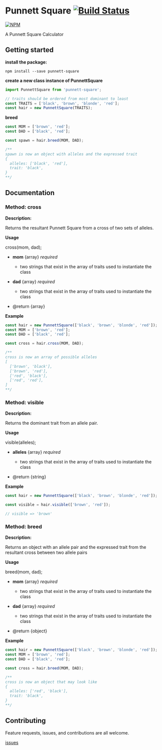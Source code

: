 # Punnett Square [![Build Status](https://travis-ci.org/luetkemj/punnett-square.svg?branch=master)](https://travis-ci.org/luetkemj/punnett-square)

[![NPM](https://nodei.co/npm/punnett-square.svg?downloads=true)](https://nodei.co/npm/punnett-square/)

A Punnett Square Calculator

## Getting started

**install the package:**

```npm install --save punnett-square```

**create a new class instance of PunnettSquare**

```javascript
import PunnettSquare from 'punnett-square';

// traits should be ordered from most dominant to least
const TRAITS = ['black', 'brown', 'blonde', 'red'];
const hair = new PunnettSquare(TRAITS);
```

**breed**

```javascript
const MOM = ['brown', 'red'];
const DAD = ['black', 'red'];

const spawn = hair.breed(MOM, DAD);

/**
spawn is now an object with alleles and the expressed trait
{
  alleles: ['black', 'red'],
  trait: 'black',
}
**/
```

## Documentation

### Method: cross
**Description:**

Returns the resultant Punnett Square from a cross of two sets of alleles.

**Usage**

cross(mom, dad);

  * **mom** {array} _required_
    * two strings that exist in the array of traits used to instantiate the class

  * **dad** {array} _required_
    * two strings that exist in the array of traits used to instantiate the class

  * @return {array}

**Example**
```javascript
const hair = new PunnettSquare(['black', 'brown', 'blonde', 'red']);
const MOM = ['brown', 'red'];
const DAD = ['black', 'red'];

const cross = hair.cross(MOM, DAD);

/**
cross is now an array of possible alleles
[
  ['brown', 'black'],
  ['brown', 'red'],
  ['red', 'black'],
  ['red', 'red'],
]
**/
```

### Method: visible
**Description:**

Returns the dominant trait from an allele pair.

**Usage**

visible(alleles);

  * **alleles** {array} _required_
    * two strings that exist in the array of traits used to instantiate the class

  * @return {string}

**Example**
```javascript
const hair = new PunnettSquare(['black', 'brown', 'blonde', 'red']);

const visible = hair.visible(['brown', 'red']);

// visible => 'brown'
```

### Method: breed
**Description:**

Returns an object with an allele pair and the expressed trait from the resultant cross between two allele pairs

**Usage**

breed(mom, dad);

  * **mom** {array} _required_
    * two strings that exist in the array of traits used to instantiate the class

  * **dad** {array} _required_
    * two strings that exist in the array of traits used to instantiate the class

  * @return {object}

**Example**
```javascript
const hair = new PunnettSquare(['black', 'brown', 'blonde', 'red']);
const MOM = ['brown', 'red'];
const DAD = ['black', 'red'];

const cross = hair.breed(MOM, DAD);

/**
cross is now an object that may look like
{
  alleles: ['red', 'black'],
  trait: 'black',
}
**/
```

## Contributing

Feature requests, issues, and contributions are all welcome.

[issues](https://github.com/luetkemj/punnett-square/issues/new)
